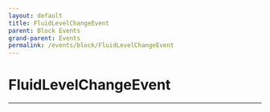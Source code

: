 ```yaml
---
layout: default
title: FluidLevelChangeEvent
parent: Block Events
grand-parent: Events
permalink: /events/block/FluidLevelChangeEvent
---
```


# FluidLevelChangeEvent

---
